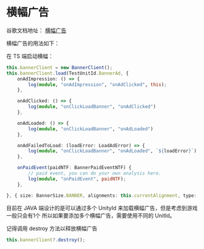 # 横幅广告

谷歌文档地址： [横幅广告](https://developers.google.com/admob/android/banner?hl=zh-cn)

横幅广告的用法如下：

在 TS  端启动横幅：

```ts
this.bannerClient = new BannerClient();
this.bannerClient.load(TestUnitId.BannerAd, {
    onAdImpression: () => {
        log(module, "onAdImpression", "onAdClicked", this);
    },

    onAdClicked: () => {
        log(module, "onClickLoadBanner", "onAdClicked")
    },

    onAdLoaded: () => {
        log(module, "onClickLoadBanner", "onAdLoaded")
    },

    onAdFailedToLoad: (loadError: LoadAdError) => {
        log(module, "onClickLoadBanner", "onAdLoaded", `${loadError}`);
    },

    onPaidEvent(paidNTF: BannerPaidEventNTF) {
        // paid event, you can do your own analysis here.
        log(module, "onPaidEvent", paidNTF);
    },

}, { size: BannerSize.BANNER, alignments: this.currentAlignment, type: BannerSizeType.Builtin });
```

目前在 JAVA 端设计的是可以通过多个 UnityId 来加载横幅广告，但是考虑到游戏一般只会有1个
所以如果要添加多个横幅广告，需要使用不同的 UnitId。

记得调用 destroy 方法以释放横幅广告

```ts
this.bannerClient?.destroy();
```